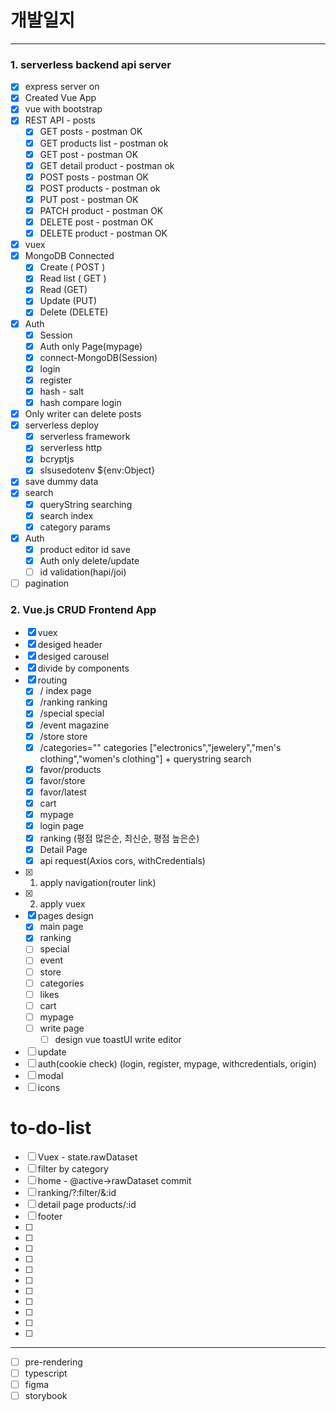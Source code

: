 # 개발일지

---

### 1. serverless backend api server

- [x] express server on
- [x] Created Vue App
- [x] vue with bootstrap
- [x] REST API - posts
  - [x] GET posts - postman OK
  - [x] GET products list - postman ok
  - [x] GET post - postman OK
  - [x] GET detail product - postman ok
  - [x] POST posts - postman OK
  - [x] POST products - postman ok
  - [x] PUT post - postman OK
  - [x] PATCH product - postman OK
  - [x] DELETE post - postman OK
  - [x] DELETE product - postman OK
- [x] vuex
- [x] MongoDB Connected
  - [x] Create ( POST )
  - [x] Read list ( GET )
  - [x] Read (GET)
  - [x] Update (PUT)
  - [x] Delete (DELETE)
- [x] Auth
  - [x] Session
  - [x] Auth only Page(mypage)
  - [x] connect-MongoDB(Session)
  - [x] login
  - [x] register
  - [x] hash - salt
  - [x] hash compare login
- [x] Only writer can delete posts
- [x] serverless deploy
  - [x] serverless framework
  - [x] serverless http
  - [x] bcryptjs
  - [x] slsusedotenv ${env:Object}
- [x] save dummy data
- [x] search
  - [x] queryString searching
  - [x] search index
  - [x] category params
- [x] Auth
  - [x] product editor id save
  - [x] Auth only delete/update
  - [ ] id validation(hapi/joi)
- [ ] pagination

### 2. Vue.js CRUD Frontend App

- [x] vuex
- [x] desiged header
- [x] desiged carousel
- [x] divide by components
- [x] routing
  - [x] / index page
  - [x] /ranking ranking
  - [x] /special special
  - [x] /event magazine
  - [x] /store store
  - [x] /categories="" categories ["electronics","jewelery","men's clothing","women's clothing"] + querystring search
  - [x] favor/products
  - [x] favor/store
  - [x] favor/latest
  - [x] cart
  - [x] mypage
  - [x] login page
  - [x] ranking (평점 많은순, 최신순, 평점 높은순)
  - [x] Detail Page
  - [x] api request(Axios cors, withCredentials)
- [x] 1. apply navigation(router link)
- [x] 2. apply vuex
- [x] pages design
  - [x] main page
  - [x] ranking
  - [ ] special
  - [ ] event
  - [ ] store
  - [ ] categories
  - [ ] likes
  - [ ] cart
  - [ ] mypage
  - [ ] write page
    - [ ] design vue toastUI write editor
- [ ] update
- [ ] auth(cookie check) (login, register, mypage, withcredentials, origin)
- [ ] modal
- [ ] icons

# to-do-list

- [ ] Vuex - state.rawDataset
- [ ] filter by category
- [ ] home - @active->rawDataset commit
- [ ] ranking/?:filter/&:id
- [ ] detail page products/:id
- [ ] footer
- [ ]
- [ ]
- [ ]
- [ ]
- [ ]
- [ ]
- [ ]
- [ ]
- [ ]
- [ ]
- [ ]

---

- [ ] pre-rendering
- [ ] typescript
- [ ] figma
- [ ] storybook
